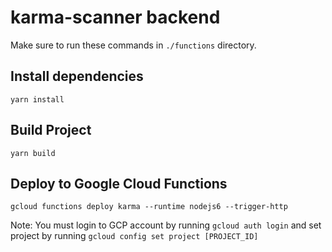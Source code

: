 # karma-scanner backend
Make sure to run these commands in `./functions` directory.
## Install dependencies
```
yarn install
```
## Build Project
```
yarn build
```
## Deploy to Google Cloud Functions
```
gcloud functions deploy karma --runtime nodejs6 --trigger-http
```
Note: You must login to GCP account by running ```gcloud auth login``` and set project by running ```gcloud config set project [PROJECT_ID]```